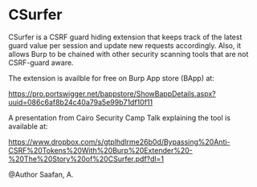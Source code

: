 CSurfer
=======

CSurfer is a CSRF guard hiding extension that keeps track of the latest guard value per session and update new requests accordingly. 
Also, it allows Burp to be chained with other security scanning tools that are not CSRF-guard aware.

The extension is availble for free on Burp App store (BApp) at:

https://pro.portswigger.net/bappstore/ShowBappDetails.aspx?uuid=086c6af8b24c40a79a5e99b71df10f11


A presentation from Cairo Security Camp Talk explaining the tool is available at:

https://www.dropbox.com/s/gtplhdlrme26b0d/Bypassing%20Anti-CSRF%20Tokens%20With%20Burp%20Extender%20-%20The%20Story%20of%20CSurfer.pdf?dl=1


@Author Saafan, A. 

